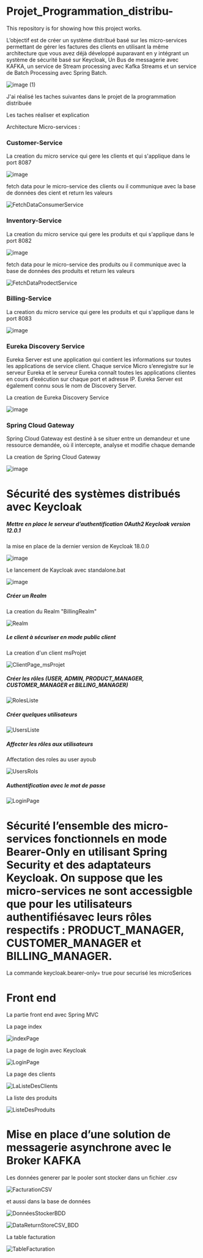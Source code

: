 # Projet_Programmation_distribu-
This repository is for showing how this project works.

L’objectif est de créer un système distribué basé sur les micro-services permettant de gérer les factures des clients en utilisant la même architecture que vous avez déjà développé auparavant en y intégrant un système de sécurité basé sur Keycloak, Un Bus de messagerie avec KAFKA, un service de Stream processing avec Kafka Streams et un service de Batch Processing avec Spring Batch.

![image (1)](https://user-images.githubusercontent.com/84507906/172048467-bdd777a0-0aa4-4a00-b352-ce87e87a274e.png)



J'ai réalisé les taches suivantes dans le projet de la programmation distribuée

Les taches réaliser et explication

Architecture Micro-services :

<h3>Customer-Service</h3>
La creation du micro service qui gere les clients et qui s'applique dans le port 8087

![image](https://user-images.githubusercontent.com/84507906/175099030-dfa24d84-9a3b-4b38-a6cc-255fe6626cdf.png)

fetch data pour le micro-service des clients ou il communique avec la base de données des cient et return les valeurs

![FetchDataConsumerService](https://user-images.githubusercontent.com/84507906/175098685-d5146eb5-be33-4e4e-b41d-3eae6b4907c9.PNG)

<h3>Inventory-Service</h3>

La creation du micro service qui gere les produits et qui s'applique dans le port 8082

![image](https://user-images.githubusercontent.com/84507906/175126391-ae94c3ea-8d09-4eb7-aea6-cc86688fe2de.png)

fetch data pour le micro-service des produits ou il communique avec la base de données des produits et return les valeurs

![FetchDataProdectService](https://user-images.githubusercontent.com/84507906/175098691-178596bb-43e1-4b39-afbc-6a5aeb3b6097.PNG)

<h3>Billing-Service</h3>

La creation du micro service qui gere les produits et qui s'applique dans le port 8083

![image](https://user-images.githubusercontent.com/84507906/175127454-1a05cb46-2092-482a-a1c5-f096433d7a71.png)

<h3>Eureka Discovery Service</h3>

Eureka Server est une application qui contient les informations sur toutes les applications de service client. Chaque service Micro s’enregistre sur le serveur Eureka et le serveur Eureka connaît toutes les applications clientes en cours d’exécution sur chaque port et adresse IP. Eureka Server est également connu sous le nom de Discovery Server.

La creation de Eureka Discovery Service

![image](https://user-images.githubusercontent.com/84507906/175129996-c1cd3676-501b-4d86-a286-76b4613b0ddb.png)

<h3>Spring Cloud Gateway</h3>

Spring Cloud Gateway est destiné à se situer entre un demandeur et une ressource demandée, où il intercepte, analyse et modifie chaque demande

La creation de Spring Cloud Gateway

![image](https://user-images.githubusercontent.com/84507906/175131186-45ba114a-e6d8-47d0-b2c5-3a815a78096d.png)



<h1>Sécurité des systèmes distribués avec Keycloak</h1>

<h5>Mettre en place le serveur d’authentification OAuth2 Keycloak version 12.0.1</h5>
la mise en place de la dernier version de Keycloak 18.0.0

![image](https://user-images.githubusercontent.com/84507906/175132001-28e8f203-6590-4800-b48b-c162fb69b929.png)

Le lancement de Kaycloak avec standalone.bat

![image](https://user-images.githubusercontent.com/84507906/175132102-e6026181-a209-4f73-a4c1-181d8d072644.png)

<h5> Créer un Realm</h5>

La creation du Realm "BillingRealm"

![Realm](https://user-images.githubusercontent.com/84507906/175132211-bbbace66-2906-4818-be51-ef3912782a15.PNG)

<h5>Le client à sécuriser en mode public client</h5>

La creation d'un client msProjet

![ClientPage_msProjet](https://user-images.githubusercontent.com/84507906/175132407-7411aef5-30a3-4948-8521-a8e836190091.PNG)

<h5>Créer les rôles (USER, ADMIN, PRODUCT_MANAGER, CUSTOMER_MANAGER et BILLING_MANAGER)</h5>

![RolesListe](https://user-images.githubusercontent.com/84507906/175132506-41a2cae5-c630-4088-8359-cda2e87457bd.PNG)

<h5> Créer quelques utilisateurs</h5>

![UsersListe](https://user-images.githubusercontent.com/84507906/175132631-f8417781-4b16-49c9-bf4f-3cf06c3b324d.PNG)

<h5>Affecter les rôles aux utilisateurs</h5>

Affectation des roles au user ayoub

![UsersRols](https://user-images.githubusercontent.com/84507906/175132698-e96e40f9-0822-4f25-8fbe-845962927944.PNG)

<h5>Authentification avec le mot de passe</h5>

![LoginPage](https://user-images.githubusercontent.com/84507906/175132956-e684f067-cfad-4058-bc3e-cd8d91891c62.PNG)

<h1>Sécurité l’ensemble des micro-services fonctionnels en mode Bearer-Only en utilisant Spring Security et des adaptateurs Keycloak. On suppose que les micro-services ne sont accessigble que pour les utilisateurs authentifiésavec leurs rôles respectifs : PRODUCT_MANAGER, CUSTOMER_MANAGER et BILLING_MANAGER.</h1>

La commande keycloak.bearer-only= true pour securisé les microSerices 

<h1>Front end</h1>
  La partie front end avec Spring MVC
  
  La page index
  
  ![indexPage](https://user-images.githubusercontent.com/84507906/175133458-29b4d760-10fa-4c8e-bd3d-bb5b596292d0.PNG)
  
  La page de login avec Keycloak
  
  ![LoginPage](https://user-images.githubusercontent.com/84507906/175133501-4623f966-8d8e-4b8b-827f-286441be34a5.PNG)
   
  La page des clients
  
  ![LaListeDesClients](https://user-images.githubusercontent.com/84507906/175133563-0d8324bf-1151-4f96-b0c1-2fb2f2aac265.PNG)
  
  La liste des produits
  
  ![ListeDesProduits](https://user-images.githubusercontent.com/84507906/175133625-84283eec-545f-4a8e-b864-ad757b2a8ad3.PNG)
  
  

<h1>Mise en place d’une solution de messagerie asynchrone avec le Broker KAFKA</h1>

Les données generer par le pooler sont stocker dans un fichier .csv

![FacturationCSV](https://user-images.githubusercontent.com/84507906/175133846-dc291208-0242-46b3-ab32-528f12b5b4b6.PNG)

et aussi dans la base de données

![DonnéesStockerBDD](https://user-images.githubusercontent.com/84507906/175133949-41a359b8-3430-4e02-9027-23598d53719a.PNG)

![DataReturnStoreCSV_BDD](https://user-images.githubusercontent.com/84507906/175133996-59646e54-9273-4bb3-b8bf-e0c516e7322d.PNG)

La table facturation

![TableFacturation](https://user-images.githubusercontent.com/84507906/175134029-0fb3914b-6a6d-44fd-8fb1-73fcfedfe592.PNG)
